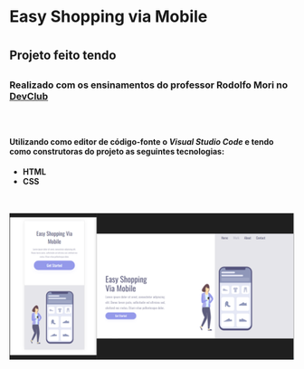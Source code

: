 <h1>Easy Shopping via Mobile<h1> 

<h2>Projeto feito tendo <h2>

<h3>Realizado com os ensinamentos do professor Rodolfo Mori no <a href="https://rodolfomori.com.br/devclub">DevClub</a><h3>
<br>
<h4>Utilizando como editor de código-fonte o <i>Visual Studio Code</i> e tendo como construtoras do projeto as seguintes tecnologias:</h4>
<ul>
<li><b>HTML</b></li>
<li><b>CSS</b></li>
</ul>
<br>
<br>
  <img src="https://github.com/ViniFerAlbuquerque/Easy-Shopping-Via-Mobile/blob/master/Easy%20Shopping%20Via%20Mobile.png?raw=true">
